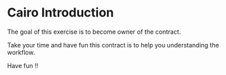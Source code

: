 # Cairo Introduction

The goal of this exercise is to become owner of the contract.

Take your time and have fun this contract is to help you understanding the workflow.

Have fun !!
